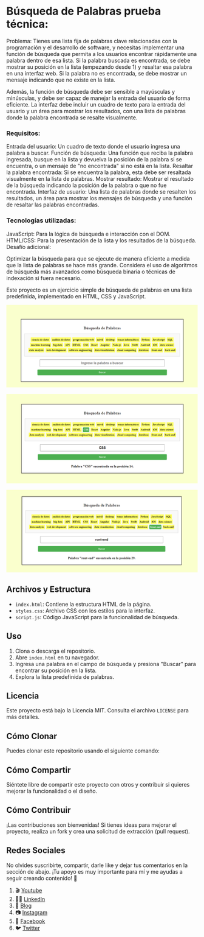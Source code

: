 # Búsqueda de Palabras prueba técnica:

Problema: Tienes una lista fija de palabras clave relacionadas con la programación y el desarrollo de software, y necesitas implementar una función de búsqueda que permita a los usuarios encontrar rápidamente una palabra dentro de esa lista. Si la palabra buscada es encontrada, se debe mostrar su posición en la lista (empezando desde 1) y resaltar esa palabra en una interfaz web. Si la palabra no es encontrada, se debe mostrar un mensaje indicando que no existe en la lista.

Además, la función de búsqueda debe ser sensible a mayúsculas y minúsculas, y debe ser capaz de manejar la entrada del usuario de forma eficiente. La interfaz debe incluir un cuadro de texto para la entrada del usuario y un área para mostrar los resultados, con una lista de palabras donde la palabra encontrada se resalte visualmente.

### Requisitos:

Entrada del usuario: Un cuadro de texto donde el usuario ingresa una palabra a buscar.
Función de búsqueda: Una función que reciba la palabra ingresada, busque en la lista y devuelva la posición de la palabra si se encuentra, o un mensaje de "no encontrada" si no está en la lista.
Resaltar la palabra encontrada: Si se encuentra la palabra, esta debe ser resaltada visualmente en la lista de palabras.
Mostrar resultado: Mostrar el resultado de la búsqueda indicando la posición de la palabra o que no fue encontrada.
Interfaz de usuario: Una lista de palabras donde se resalten los resultados, un área para mostrar los mensajes de búsqueda y una función de resaltar las palabras encontradas.

### Tecnologías utilizadas:

JavaScript: Para la lógica de búsqueda e interacción con el DOM.
HTML/CSS: Para la presentación de la lista y los resultados de la búsqueda.
Desafío adicional:

Optimizar la búsqueda para que se ejecute de manera eficiente a medida que la lista de palabras se hace más grande. Considera el uso de algoritmos de búsqueda más avanzados como búsqueda binaria o técnicas de indexación si fuera necesario.

Este proyecto es un ejercicio simple de búsqueda de palabras en una lista predefinida, implementado en HTML, CSS y JavaScript.

![Vista previa del proyecto](Screenshot_51.png)

![Vista previa del proyecto](Screenshot_52.png)

![Vista previa del proyecto](Screenshot_53.png)

## Archivos y Estructura

- `index.html`: Contiene la estructura HTML de la página.
- `styles.css`: Archivo CSS con los estilos para la interfaz.
- `script.js`: Código JavaScript para la funcionalidad de búsqueda.

## Uso

1. Clona o descarga el repositorio.
2. Abre `index.html` en tu navegador.
3. Ingresa una palabra en el campo de búsqueda y presiona "Buscar" para encontrar su posición en la lista.
4. Explora la lista predefinida de palabras.

## Licencia

Este proyecto está bajo la Licencia MIT. Consulta el archivo `LICENSE` para más detalles.

## Cómo Clonar

Puedes clonar este repositorio usando el siguiente comando:


## Cómo Compartir

Siéntete libre de compartir este proyecto con otros y contribuir si quieres mejorar la funcionalidad o el diseño.

## Cómo Contribuir

¡Las contribuciones son bienvenidas! Si tienes ideas para mejorar el proyecto, realiza un fork y crea una solicitud de extracción (pull request).

## Redes Sociales

No olvides suscribirte, compartir, darle like y dejar tus comentarios en la sección de abajo. ¡Tu apoyo es muy importante para mí y me ayudas a seguir creando contenido! 💚

1. 🎬 [Youtube](https://www.youtube.com/@JuancitoPenaV)
2. 👨‍💼 [LinkedIn](https://www.linkedin.com/in/juancitope%C3%B1a/)
3. 📰 [Blog](https://advisertecnology.com/)
4. 📷 [Instagram](https://www.instagram.com/juancito.pena.v/)
5. 📑 [Facebook](https://www.facebook.com/juancito.p.v)
6. 🐦 [Twitter](https://twitter.com/JuancitoPenaV)

